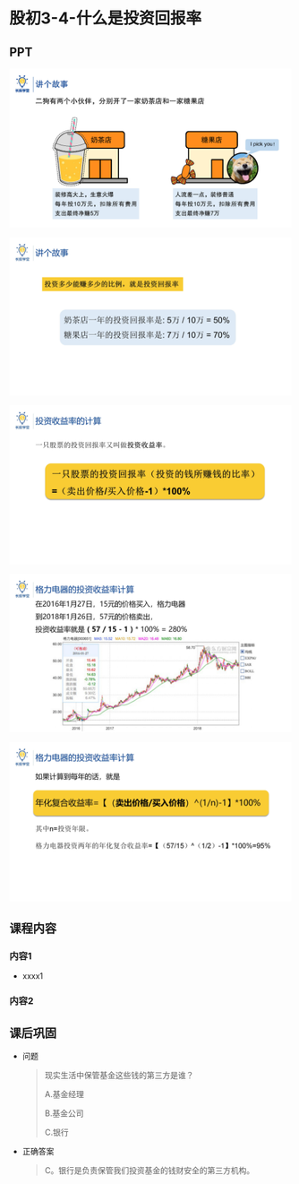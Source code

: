 # 股初3-4-什么是投资回报率

## PPT

![课程ppt](assets/3-4-1.jpeg)

![课程ppt](assets/3-4-2.jpeg)

![课程ppt](assets/3-4-3.jpeg)

![课程ppt](assets/3-4-4.jpeg)

![课程ppt](assets/3-4-5.jpeg)

## 课程内容

### 内容1

- xxxx1

  > 

### 内容2

## 课后巩固

- 问题

  > 现实生活中保管基金这些钱的第三方是谁？
  >
  > A.基金经理
  >
  > B.基金公司
  >
  > C.银行

- 正确答案

  > C。银行是负责保管我们投资基金的钱财安全的第三方机构。